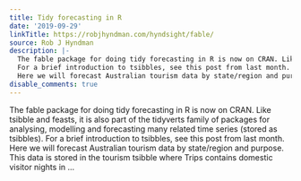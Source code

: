 ```yaml
---
title: Tidy forecasting in R
date: '2019-09-29'
linkTitle: https://robjhyndman.com/hyndsight/fable/
source: Rob J Hyndman
description: |-
  The fable package for doing tidy forecasting in R is now on CRAN. Like tsibble and feasts, it is also part of the tidyverts family of packages for analysing, modelling and forecasting many related time series (stored as tsibbles).
  For a brief introduction to tsibbles, see this post from last month.
  Here we will forecast Australian tourism data by state/region and purpose. This data is stored in the tourism tsibble where Trips contains domestic visitor nights in ...
disable_comments: true
---
```

The fable package for doing tidy forecasting in R is now on CRAN. Like tsibble and feasts, it is also part of the tidyverts family of packages for analysing, modelling and forecasting many related time series (stored as tsibbles).
For a brief introduction to tsibbles, see this post from last month.
Here we will forecast Australian tourism data by state/region and purpose. This data is stored in the tourism tsibble where Trips contains domestic visitor nights in ...